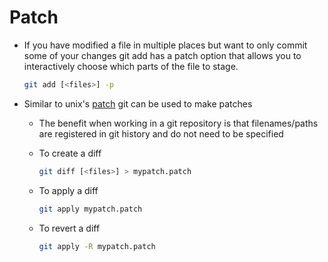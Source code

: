 # Patch

* If you have modified a file in multiple places but want to only commit some of your changes git add has a patch option that allows you to interactively choose which parts of the file to stage.

  ```bash
  git add [<files>] -p
  ```
  
* Similar to unix's [patch](../Unix/patch.md) git can be used to make patches
  * The benefit when working in a git repository is that filenames/paths are registered in git history and do not need to be specified
  * To create a diff
  
      ```bash
      git diff [<files>] > mypatch.patch
      ```
  * To apply a diff
  
      ```bash
      git apply mypatch.patch
      ```
  * To revert a diff
    
      ```bash
      git apply -R mypatch.patch
      ```
